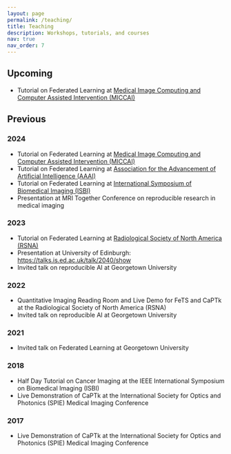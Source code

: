 ```yaml
---
layout: page
permalink: /teaching/
title: Teaching
description: Workshops, tutorials, and courses
nav: true
nav_order: 7
---
```


## Upcoming

- Tutorial on Federated Learning at [Medical Image Computing and Computer Assisted Intervention (MICCAI)](https://schedule.fl-tutorials.org/)

## Previous

### 2024

- Tutorial on Federated Learning at [Medical Image Computing and Computer Assisted Intervention (MICCAI)](https://github.com/CollaborativeFederatedLearningTutorials/website/blob/main/docs/archive/2024_miccai.md)
- Tutorial on Federated Learning at [Association for the Advancement of Artificial Intelligence (AAAI)](https://github.com/CollaborativeFederatedLearningTutorials/website/blob/main/docs/archive/2024_aaai.md)
- Tutorial on Federated Learning at [International Symposium of Biomedical Imaging (ISBI)](https://github.com/CollaborativeFederatedLearningTutorials/website/blob/main/docs/archive/2024_isbi.md)
- Presentation at MRI Together Conference on reproducible research in medical imaging


### 2023

- Tutorial on Federated Learning at [Radiological Society of North America (RSNA)](https://github.com/CollaborativeFederatedLearningTutorials/website/blob/main/docs/archive/2023_rsna_tutorial.md)
- Presentation at University of Edinburgh: https://talks.is.ed.ac.uk/talk/2040/show
- Invited talk on reproducible AI at Georgetown University

### 2022

- Quantitative Imaging Reading Room and Live Demo for FeTS and CaPTk at the Radiological Society of North America (RSNA)
- Invited talk on reproducible AI at Georgetown University

### 2021

- Invited talk on Federated Learning at Georgetown University

### 2018

- Half Day Tutorial on Cancer Imaging at the IEEE International Symposium on Biomedical Imaging (ISBI)
- Live Demonstration of CaPTk at the International Society for Optics and Photonics (SPIE) Medical Imaging Conference

### 2017

- Live Demonstration of CaPTk at the International Society for Optics and Photonics (SPIE) Medical Imaging Conference

